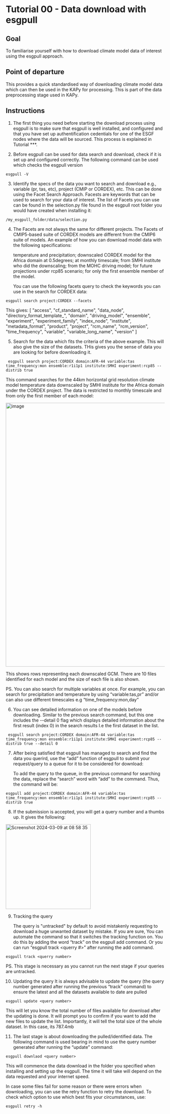 # Tutorial 00 - Data download with esgpull

## Goal

To familiarise yourself with how to download climate model data of interest using the esgpull approach.

## Point of departure

This provides a quick standardised way of downloading climate model data which can then be used in the KAPy for processing. This is part of the data preprocessing stage used in KAPy.

## Instructions
1. The first thing you need before starting the download process using esgpull is to make sure that esgpull is well installed, and configured and that you have set up authentification cedentials for one of the ESGF nodes where the data will be sourced. This process is explained in Tutorial ***.
   
2. Before esgpull can be used for data search and download, check if it is set up and configured correctly. The following command can be used which checks the esgpull version
   
```
esgpull -V
```

3. Identify the specs of the data you want to search and download e.g., variable (pr, tas, etc), project (CMIP or CORDEX), etc. This can be done using the Facet Search Approach. Facests are keywords that can be used to search for your data of interest. The list of Facets you can use can be found in the selection.py file found in the esgpull root folder you would have created when installing it:
```
/my_esgpull_folder/data/selection.py
```

4. The Facets are not always the same for different projects. The Facets of CMIP5-based suite of CORDEX models are different from the CMIP6 suite of models. An example of how you can download model data with the following specifications:

   temperature and precipitation; downscaled CORDEX model for the Africa domain at 0.5degrees; at monthly timescale; from SMHI institute who did the downscaling; from the MOHC driving model; for future projections under rcp85 scenario; for only the first ensemble member of the model.

   You can use the following facets query to check the keywords you can use in the search for CORDEX data:

```
esgpull search project:CORDEX --facets
```

This gives:
[
     "access",
  "cf_standard_name",
  "data_node",
  "directory_format_template_",
  "domain",
  "driving_model",
  "ensemble",
  "experiment",
  "experiment_family",
  "index_node",
  "institute",
  "metadata_format",
  "product",
  "project",
  "rcm_name",
  "rcm_version",
  "time_frequency",
  "variable",
  "variable_long_name",
  "version"
]

5. Search for the data which fits the criteria of the above example. This will also give the size of the datasets. THis gives you the sense of data you are looking for before downloading it.

```
 esgpull search project:CORDEX domain:AFR-44 variable:tas time_frequency:mon ensemble:r1i1p1 institute:SMHI experiment:rcp85 --distrib true
```

This command searches for the 44km horizontal grid resolution climate model temperature data downscaled by SMHI institute for the Africa domain under the CORDEX project. The data is restricted to monthly timescale and from only the first member of each model:

<img width="836" alt="image" src="https://github.com/ShingiNangombe/KAPy/assets/63850110/041059ac-1821-496c-97e8-627ba04a9741">

   This shows rows representing each downscaled GCM. There are 10 files identified for each model and the size of each file is also shown.

   PS. You can also search for multiple variables at once. For example, you can search for precipitation and temperature by using “variable:tas,pr” and/or can also use different timescales e.g “time_frequency:mon,day”

6. You can see detailed information on one of the models before downloading. Similar to the previous search command, but this one includes the --detail 0 flag which displays detailed information about the first result (index 0) in the search results I.e the first dataset in the list.

```
 esgpull search project:CORDEX domain:AFR-44 variable:tas time_frequency:mon ensemble:r1i1p1 institute:SMHI experiment:rcp85 --distrib true --detail 0
```

7. After being satisfied that esgpull has managed to search and find the data you querird, use the “add” function of esgpull to submit your request/query to a queue for it to be considered for download:

   To add the query to the queue, in the previous command for searching the data, replace the “search” word with “add” to the command. Thus,  the command will be:

```
esgpull add project:CORDEX domain:AFR-44 variable:tas time_frequency:mon ensemble:r1i1p1 institute:SMHI experiment:rcp85 --distrib true
```

8. If the submission is accepted, you will get a query number and a thumbs up. It gives the following: 

<img width="269" alt="Screenshot 2024-03-09 at 08 58 35" src="https://github.com/ShingiNangombe/KAPy/assets/63850110/1b9f0cd7-a2fa-49ad-92f6-3cdfd6cab404">

9. Tracking the query

   The query is "untracked" by default to avoid mistakenly requesting to download a huge unwanted dataset by mistake. If you are sure, You can automate the command so that it switches the tracking function on. You do this by adding the word “track” on the esgpull add command.
Or you can run “esgpull track <querry #>” after running the add command.

```
esgpull track <querry number>
```

   PS. This stage is necessary as you cannot run the next stage if your queries are untracked.

10. Updating the query
It is always advisable to update the query (the query number generated after running the previous “track” command) to ensure the latest and all the datasets available to date are pulled
```
esgpull update <query number>
```

   This will let you know the total number of files available for download after the updating is done. It will prompt you to confirm if you want to add the new files to update the list. Importantly, it will tell the total size of the whole dataset. In this case, its 787.4mb

11. The last stage is about downloading the pulled/identified data. The following command is used bearing in mind to use the query number generated after running the “update” command:

```
esgpull downlaod <query number>
```

   This will commence the data download in the folder you specified when installing and setting up the esgpull. The time it will take will depend on the data requested and your internet speed.

   In case some files fail for some reason or there were errors when downloading, you can use the retry function to retry the download. To check which option to use which best fits your circumstances, use:
```
esgpull retry -h
```


